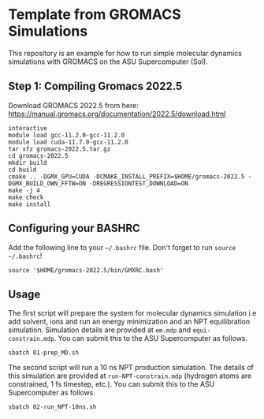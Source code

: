# Template from GROMACS Simulations
This repository is an example for how to run simple molecular dynamics simulations with GROMACS on the ASU Supercomputer (Sol).

## Step 1: Compiling Gromacs 2022.5
Download GROMACS 2022.5 from here: https://manual.gromacs.org/documentation/2022.5/download.html
```
interactive
module load gcc-11.2.0-gcc-11.2.0
module load cuda-11.7.0-gcc-11.2.0
tar xfz gromacs-2022.5.tar.gz
cd gromacs-2022.5
mkdir build
cd build
cmake .. -DGMX_GPU=CUDA -DCMAKE_INSTALL_PREFIX=$HOME/gromacs-2022.5 -DGMX_BUILD_OWN_FFTW=ON -DREGRESSIONTEST_DOWNLOAD=ON
make -j 4
make check
make install
```

## Configuring your BASHRC
Add the following line to your `~/.bashrc` file. Don't forget to run `source ~/.bashrc`!
```
source '$HOME/gromacs-2022.5/bin/GMXRC.bash'
```

## Usage

The first script will prepare the system for molecular dynamics simulation i.e add solvent, ions and run an energy minimization and an NPT equilibration simulation. Simulation details are provided at `em.mdp` and `equi-constrain.mdp`. You can submit this to the ASU Supercomputer as follows.

```
sbatch 01-prep_MD.sh
```

The second script will run a 10 ns NPT production simulation. The details of this simulation are provided at `run-NPT-constrain.mdp` (hydrogen atoms are constrained, 1 fs timestep, etc.). You can submit this to the ASU Supercomputer as follows. 
```
sbatch 02-run_NPT-10ns.sh
```

